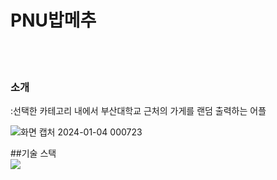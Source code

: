 <H1>PNU밥메추</H1>
<br><br/>

<H3>소개</H3>
:선택한 카테고리 내에서 부산대학교 근처의 가게를 랜덤 출력하는 어플

![화면 캡처 2024-01-04 000723](https://github.com/hgy2124/Android_Proj/assets/83022306/0538ddbc-062e-4ca7-91fe-8d345d7682d4)

##기술 스택   
<img src="https://img.shields.io/badge/Kotlin-7F52FF?style=for-the-badge&logo=Kotlin&logoColor=white">

